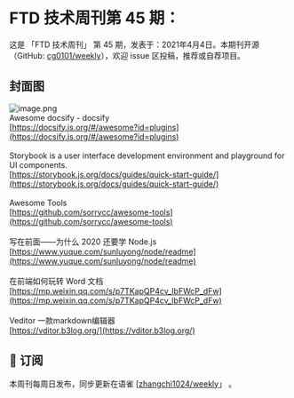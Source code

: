 # FTD 技术周刊第 45 期：
这是 「FTD 技术周刊」 第 45 期，发表于：2021年4月4日。本期刊开源（GitHub: [cg0101/weekly](https://github.com/cg0101/weekly)），欢迎 issue 区投稿，推荐或自荐项目。
## 封面图
![image.png](https://cdn.nlark.com/yuque/0/2020/png/132503/1605581147802-84ee4c7e-ea28-47d5-b379-a1c46c2bc96a.png#height=1080&id=AVWO3&margin=%5Bobject%20Object%5D&name=image.png&originHeight=1080&originWidth=1080&originalType=binary&size=1996959&status=done&style=none&width=1080)<br />Awesome docsify - docsify<br />[https://docsify.js.org/#/awesome?id=plugins](https://docsify.js.org/#/awesome?id=plugins)<br />
<br />Storybook is a user interface development environment and playground for UI components.<br />[https://storybook.js.org/docs/guides/quick-start-guide/](https://storybook.js.org/docs/guides/quick-start-guide/)<br />
<br />Awesome Tools<br />[https://github.com/sorrycc/awesome-tools](https://github.com/sorrycc/awesome-tools)<br />
<br />写在前面——为什么 2020 还要学 Node.js<br />[https://www.yuque.com/sunluyong/node/readme](https://www.yuque.com/sunluyong/node/readme)<br />
<br />在前端如何玩转 Word 文档<br />[https://mp.weixin.qq.com/s/p7TKapQP4cv_IbFWcP_dFw](https://mp.weixin.qq.com/s/p7TKapQP4cv_IbFWcP_dFw)<br />
<br />Veditor 一款markdown编辑器<br />[https://vditor.b3log.org/](https://vditor.b3log.org/)



## 📅 订阅
本周刊每周日发布，同步更新在语雀 [[zhangchi1024/weekly](https://www.yuque.com/zhangchi1024/weekly)」 。